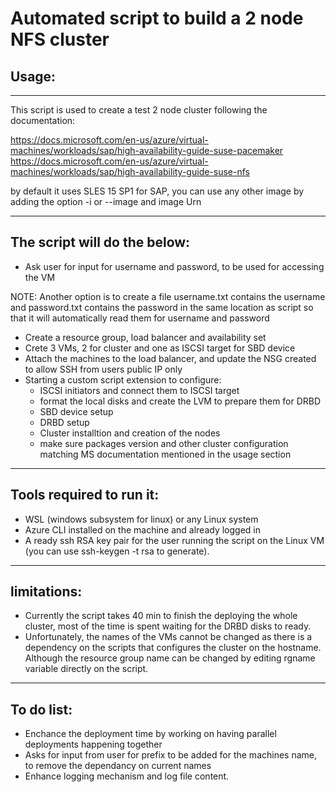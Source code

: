 # Automated script to build a 2 node NFS cluster
## Usage:
-------

This script is used to create a test 2 node cluster following the documentation:

https://docs.microsoft.com/en-us/azure/virtual-machines/workloads/sap/high-availability-guide-suse-pacemaker
https://docs.microsoft.com/en-us/azure/virtual-machines/workloads/sap/high-availability-guide-suse-nfs

by default it uses SLES 15 SP1 for SAP, you can use any other image by adding the option -i or --image and image Urn

--------------------

## The script will do the below:
* Ask user for input for username and password, to be used for accessing the VM

NOTE: Another option is to create a file username.txt contains the username and password.txt contains the password in the same location as script so that it will automatically read them for username and password
* Create a resource group, load balancer and availability set
* Crete 3 VMs, 2 for cluster and one as ISCSI target for SBD device
* Attach the machines to the load balancer, and update the NSG created to allow SSH from users public IP only
* Starting a custom script extension to configure:
  * ISCSI initiators and connect them to ISCSI target
  * format the local disks and create the LVM to prepare them for DRBD
  * SBD device setup
  * DRBD setup 
  * Cluster installtion and creation of the nodes
  * make sure packages  version and other cluster configuration matching MS documentation mentioned in the usage section 

---------------------

## Tools required to run it:
* WSL (windows subsystem for linux) or any Linux system
* Azure CLI installed on the machine and already logged in
* A ready ssh RSA key pair for the user running the script on the Linux VM (you can use ssh-keygen -t rsa to generate).

---------------------
## limitations:
* Currently the script takes 40 min to finish the deploying the whole cluster, most of the time is spent waiting for the DRBD disks to ready.
* Unfortunately, the names of the VMs cannot be changed as there is a dependency  on the scripts that configures the cluster on the hostname. Although the resource group name can be changed by editing rgname variable directly on the script.

---------------------
## To do list:
* Enchance the deployment time by working on having parallel deployments happening together
* Asks for input from user for prefix to be added for the machines name, to remove the dependancy on current names
* Enhance logging mechanism and log file content.



